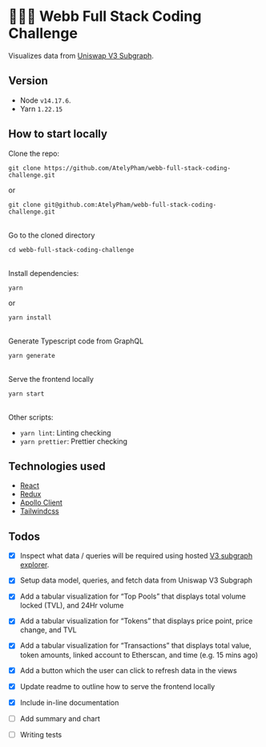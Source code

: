 # 👨🏼‍💻 Webb Full Stack Coding Challenge

Visualizes data from [Uniswap V3 Subgraph](https://github.com/Uniswap/v3-subgraph).

## Version

- Node `v14.17.6`.
- Yarn `1.22.15`

## How to start locally

Clone the repo:

```shell
git clone https://github.com/AtelyPham/webb-full-stack-coding-challenge.git
```

or

```shell
git clone git@github.com:AtelyPham/webb-full-stack-coding-challenge.git
```

\
Go to the cloned directory

```shell
cd webb-full-stack-coding-challenge
```

\
Install dependencies:

```shell
yarn
```

or

```shell
yarn install
```

\
Generate Typescript code from GraphQL

```SHELL
yarn generate
```

\
Serve the frontend locally

```SHEEL
yarn start
```

\
Other scripts:

- `yarn lint`: Linting checking
- `yarn prettier`: Prettier checking

## Technologies used

- [React](https://reactjs.org/)
- [Redux](https://redux.js.org/)
- [Apollo Client](https://www.apollographql.com/docs/react/)
- [Tailwindcss](https://tailwindcss.com/)

## Todos

- [x] Inspect what data / queries will be required using hosted [V3 subgraph explorer](https://thegraph.com/hosted-service/subgraph/uniswap/uniswap-v3).

- [x] Setup data model, queries, and fetch data from Uniswap V3 Subgraph

- [x] Add a tabular visualization for “Top Pools” that displays total volume locked (TVL), and 24Hr volume

- [x] Add a tabular visualization for “Tokens” that displays price point, price change, and TVL

- [x] Add a tabular visualization for “Transactions” that displays total value, token amounts, linked account to Etherscan, and time (e.g. 15 mins ago)

- [x] Add a button which the user can click to refresh data in the views

- [x] Update readme to outline how to serve the frontend locally

- [x] Include in-line documentation

- [ ] Add summary and chart

- [ ] Writing tests
